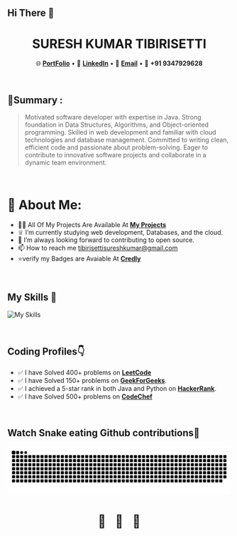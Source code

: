 ## Hi There 👋
<h1 align="center">SURESH KUMAR TIBIRISETTI</h1>
<p align="center">
  🌐 <b><a href="http://tinyurl.com/tibirisetti" target="_blank" >PortFolio</a></b> • 
  🔗 <b><a href="https://www.linkedin.com/in/suresh-kumar-tibirisetti-35629620b/" target="_blank">LinkedIn</a></b> • 
  📧 <b><a href="mailto:tibirisettisureshkumar@gmail.com">Email</a></b> • 
  📱 <b>+91 9347929628</b>
</p>

</br>

## 🌱Summary :
>  Motivated software developer with expertise in Java. Strong foundation in Data Structures, Algorithms, and Object-oriented programming. Skilled in web development and familiar with cloud technologies and database management. Committed to writing clean, efficient code and passionate about problem-solving. Eager to contribute to innovative software projects and collaborate in a dynamic team environment. 
</br>


<!--
**sureshkumartibirisetti/sureshkumartibirisetti** is a ✨ _special_ ✨ repository because its `README.md` (this file) appears on your GitHub profile.

Here are some ideas to get you started:

- 🔭 I’m currently working on ...
- 🌱 I’m currently learning ...
- 👯 I’m looking to collaborate on ...
- 🤔 I’m looking for help with ...
- 💬 Ask me about ...
- 📫 How to reach me: ...
- 😄 Pronouns: ...
- ⚡ Fun fact: ...
-->
# 💫 About Me:

-  👨‍💻 All Of My Projects Are Available At **[My Projects](https://github.com/sureshkumartibirisetti?tab=repositories)**
-  ♕ I’m currently studying web development, Databases, and the cloud. </br>
-  🏹 I’m always looking forward to contributing to open source.
-  📫 How to reach me tibirisettisureshkumar@gmail.com
-  ⭐verify my Badges are Avaiable At **[Credly](credly.com/users/suresh-kumar-tibirisetti)**


  </hr>
  </hr>
  </br>

## My Skills 🚀

![My Skills](https://skillicons.dev/icons?i=html,css,js,reactjs,python,linux,aws,git,github,vscode,java&perline=18)
</hr>
</hr>
</br>

## Coding Profiles👇 
-  ✅ I have Solved 400+ problems on **[LeetCode](https://leetcode.com/u/20MH1A04I2/)**
-  ✅ I have Solved 150+ problems on **[GeekForGeeks](https://www.geeksforgeeks.org/user/tibirisettisyraq/?ref=header_profile)**. 
-  ✅ I achieved a 5-star rank in both Java and Python on **[HackerRank](https://www.hackerrank.com/dashboard)**.
-  ✅ I have Solved 500+ problems on **[CodeChef](https://www.codechef.com/users/suresh_4i2)**
</hr>
</hr>
</br>

## Watch Snake eating  Github contributions🐍
<img src="https://raw.githubusercontent.com/Platane/snk/output/github-contribution-grid-snake.svg">


  </br> 
  <h1 align="center">🙈 &ensp;🙉 &ensp;🙊</h1>
  


